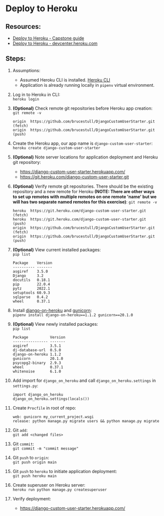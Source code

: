 # Deploy to Heroku

## Resources:
* [Deploy to Heroku - Capstone guide](https://github.com/PdxCodeGuild/class_otter/blob/main/5%20Capstone/Heroku%20Deployment.md)
* [Deploy to Heroku - devcenter.heroku.com](https://devcenter.heroku.com/articles/git#for-a-new-heroku-app)

## Steps:

1. Assumptions:  
    * Assumed Heroku CLI is installed. [Heroku CLI](https://devcenter.heroku.com/categories/command-line)
    * Application is already running locally in `pipenv` virtual environment.

1. Log in to Heroku in CLI:  
`heroku login`

1. **(Optional)** Check remote git repositories before Heroku app creation:  
`git remote -v`
    ```
    origin  https://github.com/brucestull/DjangoCustomUserStarter.git (fetch)
    origin  https://github.com/brucestull/DjangoCustomUserStarter.git (push)
    ```

1. Create the Heroku app, our app name is `django-custom-user-starter`:  
`heroku create django-custom-user-starter`  

1. **(Optional)** Note server locations for application deployment and Heroku git repository:  
    * https://django-custom-user-starter.herokuapp.com/
    * https://git.heroku.com/django-custom-user-starter.git

1. **(Optional)** Verify remote git repositories. There should be the existing repository and a new remote for Heroku **(NOTE: There are other ways to set up remotes with multiple remotes on one remote 'name' but we will has two separate named remotes for this exercise)**:
`git remote -v`
    ```
    heroku  https://git.heroku.com/django-custom-user-starter.git (fetch)
    heroku  https://git.heroku.com/django-custom-user-starter.git (push)
    origin  https://github.com/brucestull/DjangoCustomUserStarter.git (fetch)
    origin  https://github.com/brucestull/DjangoCustomUserStarter.git (push)
    ```

1. **(Optional)** View current installed packages:  
`pip list`
    ```
    Package    Version
    ---------- -------
    asgiref    3.5.0
    Django     3.2
    docutils   0.18.1
    pip        22.0.4
    pytz       2022.1
    setuptools 60.9.3
    sqlparse   0.4.2
    wheel      0.37.1
    ```

1. Install [django-on-heroku](https://pypi.org/project/django-on-heroku/) and [gunicorn](https://pypi.org/project/gunicorn/):  
`pipenv install django-on-heroku==1.1.2 gunicorn==20.1.0`

1. **(Optional)** View newly installed packages:  
`pip list`
    ```
    Package          Version
    ---------------- -------
    asgiref          3.5.1
    dj-database-url  0.5.0
    django-on-heroku 1.1.2
    gunicorn         20.1.0
    psycopg2-binary  2.9.3
    wheel            0.37.1
    whitenoise       6.1.0
    ```

1. Add import for `django_on_heroku` and call `django_on_heroku.settings` in `settings.py`:
    ```
    import django_on_heroku
    django_on_heroku.settings(locals())
    ```

1. Create `Procfile` in root of repo:  
    ```
    web: gunicorn my_current_project.wsgi
    release: python manage.py migrate users && python manage.py migrate
    ```

1. Git `add`:  
`git add <changed files>`

1. Git `commit`:  
`git commit -m "commit message"`

1. Git `push` to `origin`:  
`git push origin main`

1. Git `push` to `heroku` to initiate application deployment:  
`git push heroku main`

1. Create superuser on Heroku server:  
`heroku run python manage.py createsuperuser`

1. Verify deployment:  
    * https://django-custom-user-starter.herokuapp.com/